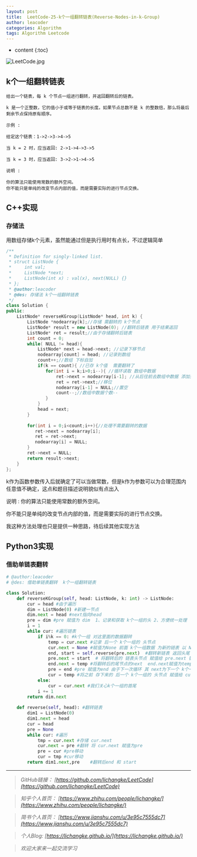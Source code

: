 ```yaml
---
layout: post
title:  LeetCode-25-k个一组翻转链表(Reverse-Nodes-in-k-Group)
author: leacoder
categories: Algorithm 
tags: Algorithm Leetcode
---
```


* content
{:toc}


![LeetCode.jpg](https://upload-images.jianshu.io/upload_images/16846478-3ce5a2f42859cca9.jpg?imageMogr2/auto-orient/strip%7CimageView2/2/w/1240)


## k个一组翻转链表

    给出一个链表，每 k 个节点一组进行翻转，并返回翻转后的链表。

    k 是一个正整数，它的值小于或等于链表的长度。如果节点总数不是 k 的整数倍，那么将最后剩余节点保持原有顺序。

    示例 :

    给定这个链表：1->2->3->4->5

    当 k = 2 时，应当返回: 2->1->4->3->5

    当 k = 3 时，应当返回: 3->2->1->4->5

    说明 :

    你的算法只能使用常数的额外空间。
    你不能只是单纯的改变节点内部的值，而是需要实际的进行节点交换。

## C++实现
### 存储法
用数组存储k个元素，虽然能通过但是执行用时有点长，不过逻辑简单
```c++
/**
 * Definition for singly-linked list.
 * struct ListNode {
 *     int val;
 *     ListNode *next;
 *     ListNode(int x) : val(x), next(NULL) {}
 * };
 * @author:leacoder
 * @des: 存储法 k个一组翻转链表
 */
class Solution {
public:
    ListNode* reverseKGroup(ListNode* head, int k) {
        ListNode *nodearray[k];//存储 需翻转的 k个节点
        ListNode* result = new ListNode(0); //翻转后链表 用于结果返回
        ListNode* ret = result;//由于存储翻转后链表
        int count = 0;
        while( NULL != head){
            ListNode* next = head->next; //记录下移节点
            nodearray[count] = head; //记录到数组
            count++;//数组 下标自加 
            if(k == count){ //已存 k个值  需要翻转了
               for(int i = k;i>0;i--){ //循环读取 数组中数据
                   ret->next = nodearray[i-1]; //从后往前去数组中数据 添加到ret链表中
                   ret = ret->next;//移位
                   nodearray[i-1] = NULL;//置空
                   count--;//数组中数据个数--
               }
            }
            head = next;
        }
        
        for(int i = 0;i<count;i++){//处理不需要翻转的数据
           ret->next = nodearray[i];
           ret = ret->next;
           nodearray[i] = NULL;
        }
        ret->next = NULL;
        return result->next;
    }
};
```
k作为函数参数传入后就确定了可以当做常数，但是k作为参数可以为合理范围内任意值不确定，这点和题目描述说明貌似有点出入 

说明 : 你的算法只能使用常数的额外空间。 

你不能只是单纯的改变节点内部的值，而是需要实际的进行节点交换。

我这种方法处理也只是提供一种思路，待后续其他实现方法

## Python3实现
### 借助单链表翻转 
```python
# @author:leacoder
# @des: 借助单链表翻转  k个一组翻转链表

class Solution:
    def reverseKGroup(self, head: ListNode, k: int) -> ListNode:
        cur = head #由于遍历
        dim = ListNode(0) #新建一节点 
        dim.next = head #next指向head
        pre = dim #pre 赋值为 dim  1、记录和获取 k个一组的头 2、方便统一处理
        i = 1
        while cur: #遍历链表
            if i%k == 0: #k个一组 对这里面的数据翻转
                temp = cur.next #记录 后一个 k个一组的 头节点
                cur.next = None #赋值为None 前面 k个一组数据 为新的链表 以 None结束  
                end, start = self.reverse(pre.next)  #翻转新链表 返回头尾  注pre.next 为新链表翻转前的头
                pre.next = start  # 将翻转后的 链表头节点 赋值给 pre.next 链入按需要处理过的链表中
                end.next = temp #将翻转后的尾节点的next  end.next赋值为temp(后一个 k个一组的 头节点)  链入按需要处理过的链表中
                pre = end #pre 赋值为end 由于下一次循环 其 next为下一个 k个一组的头节点
                cur = temp #将之前 存下来的 后一个 k个一组的 头节点 赋值给 cur ，while循环下移
            else:
                cur = cur.next #我们关心k个一组的首尾
            i += 1
        return dim.next
    
    def reverse(self, head): #翻转链表
        dim1 = ListNode(0)
        dim1.next = head
        cur = head
        pre = None
        while cur: #遍历
            tmp = cur.next #存储 cur.next
            cur.next = pre #翻转 将 cur.next 赋值为pre
            pre = cur #pre移动
            cur = tmp #cur移动
        return dim1.next,pre    #翻转后end 和 start
```
----
>*GitHub链接：*
>*[https://github.com/lichangke/LeetCode](https://github.com/lichangke/LeetCode)*

>*知乎个人首页：*
>*[https://www.zhihu.com/people/lichangke/](https://www.zhihu.com/people/lichangke/)*

>*简书个人首页：*
>*[https://www.jianshu.com/u/3e95c7555dc7](https://www.jianshu.com/u/3e95c7555dc7)*

>*个人Blog:*
>*[https://lichangke.github.io/](https://lichangke.github.io/)*

>*欢迎大家来一起交流学习*

